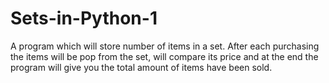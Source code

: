 # Sets-in-Python-1
 A program which will store number of items in a set. After each purchasing the items will be pop from the set, will compare its price and at the end the program will give you the total amount of items have been sold. 
